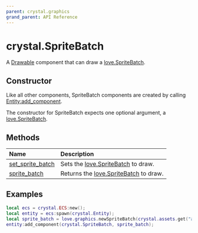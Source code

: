 ```yaml
---
parent: crystal.graphics
grand_parent: API Reference
---
```


# crystal.SpriteBatch

A [Drawable](drawable) component that can draw a [love.SpriteBatch](https://love2d.org/wiki/SpriteBatch).

## Constructor

Like all other components, SpriteBatch components are created by calling [Entity:add_component](/crystal/api/ecs/entity_add_component).

The constructor for SpriteBatch expects one optional argument, a [love.SpriteBatch](https://love2d.org/wiki/SpriteBatch).

## Methods

| Name                                              | Description                                                                  |
| :------------------------------------------------ | :--------------------------------------------------------------------------- |
| [set_sprite_batch](sprite_batch_set_sprite_batch) | Sets the [love.SpriteBatch](https://love2d.org/wiki/SpriteBatch) to draw.    |
| [sprite_batch](sprite_batch_sprite_batch)         | Returns the [love.SpriteBatch](https://love2d.org/wiki/SpriteBatch) to draw. |

## Examples

```lua
local ecs = crystal.ECS:new();
local entity = ecs:spawn(crystal.Entity);
local sprite_batch = love.graphics.newSpriteBatch(crystal.assets.get("assets/tiles.png"), 200);
entity:add_component(crystal.SpriteBatch, sprite_batch);
```
